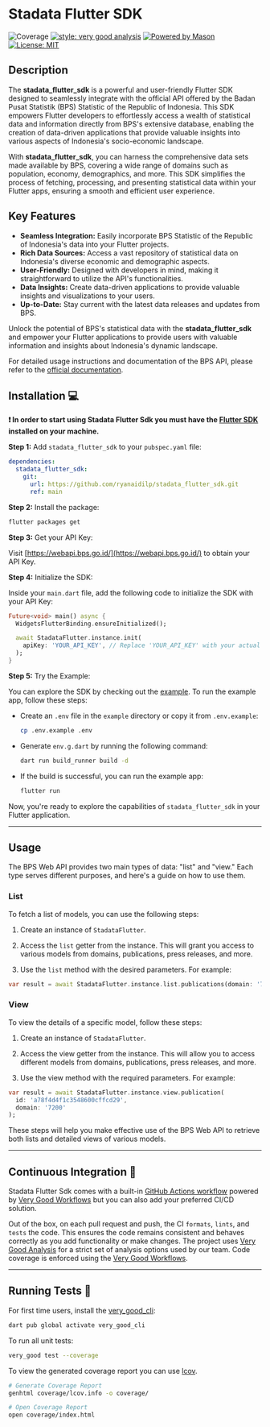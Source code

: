 # Stadata Flutter SDK

![Coverage](https://img.shields.io/badge/coverage-44%25-orange)
[![style: very good analysis][very_good_analysis_badge]][very_good_analysis_link]
[![Powered by Mason](https://img.shields.io/endpoint?url=https%3A%2F%2Ftinyurl.com%2Fmason-badge)](https://github.com/felangel/mason)
[![License: MIT][license_badge]][license_link]

## Description

The **stadata_flutter_sdk** is a powerful and user-friendly Flutter SDK designed to seamlessly integrate with the official API offered by the Badan Pusat Statistik (BPS) Statistic of the Republic of Indonesia. This SDK empowers Flutter developers to effortlessly access a wealth of statistical data and information directly from BPS's extensive database, enabling the creation of data-driven applications that provide valuable insights into various aspects of Indonesia's socio-economic landscape.

With **stadata_flutter_sdk**, you can harness the comprehensive data sets made available by BPS, covering a wide range of domains such as population, economy, demographics, and more. This SDK simplifies the process of fetching, processing, and presenting statistical data within your Flutter apps, ensuring a smooth and efficient user experience.

## Key Features

- **Seamless Integration:** Easily incorporate BPS Statistic of the Republic of Indonesia's data into your Flutter projects.
- **Rich Data Sources:** Access a vast repository of statistical data on Indonesia's diverse economic and demographic aspects.
- **User-Friendly:** Designed with developers in mind, making it straightforward to utilize the API's functionalities.
- **Data Insights:** Create data-driven applications to provide valuable insights and visualizations to your users.
- **Up-to-Date:** Stay current with the latest data releases and updates from BPS.

Unlock the potential of BPS's statistical data with the **stadata_flutter_sdk** and empower your Flutter applications to provide users with valuable information and insights about Indonesia's dynamic landscape.

For detailed usage instructions and documentation of the BPS API, please refer to the [official documentation](https://webapi.bps.go.id/documentation/).

## Installation 💻

**❗ In order to start using Stadata Flutter Sdk you must have the [Flutter SDK][flutter_install_link] installed on your machine.**

**Step 1:** Add `stadata_flutter_sdk` to your `pubspec.yaml` file:

```yaml
dependencies:
  stadata_flutter_sdk:
    git:
      url: https://github.com/ryanaidilp/stadata_flutter_sdk.git
      ref: main
```

**Step 2:** Install the package:

```sh
flutter packages get
```

**Step 3:** Get your API Key:

Visit [https://webapi.bps.go.id/](https://webapi.bps.go.id/) to obtain your API Key.

**Step 4:** Initialize the SDK:

Inside your `main.dart` file, add the following code to initialize the SDK with your API Key:

```dart
Future<void> main() async {
  WidgetsFlutterBinding.ensureInitialized();

  await StadataFlutter.instance.init(
    apiKey: 'YOUR_API_KEY', // Replace 'YOUR_API_KEY' with your actual API Key
  );
}
```

**Step 5:** Try the Example:

You can explore the SDK by checking out the [example](https://github.com/ryanaidilp/stadata_flutter_sdk/tree/develop/example). To run the example app, follow these steps:

- Create an `.env` file in the `example` directory or copy it from `.env.example`:

  ```sh
  cp .env.example .env
  ```

- Generate `env.g.dart` by running the following command:

  ```sh
  dart run build_runner build -d
  ```

- If the build is successful, you can run the example app:

  ```sh
  flutter run
  ```

Now, you're ready to explore the capabilities of `stadata_flutter_sdk` in your Flutter application.

---

## Usage

The BPS Web API provides two main types of data: "list" and "view." Each type serves different purposes, and here's a guide on how to use them.

### List

To fetch a list of models, you can use the following steps:

1. Create an instance of `StadataFlutter`.

2. Access the `list` getter from the instance. This will grant you access to various models from domains, publications, press releases, and more.

3. Use the `list` method with the desired parameters. For example:

```dart
var result = await StadataFlutter.instance.list.publications(domain: '7200');
```

### View

To view the details of a specific model, follow these steps:

1. Create an instance of `StadataFlutter`.

2. Access the view getter from the instance. This will allow you to access different models from domains, publications, press releases, and more.

3. Use the view method with the required parameters. For example:

```dart
var result = await StadataFlutter.instance.view.publication(
  id: 'a78f4d4f1c3548600cffcd29',
  domain: '7200'
);

```

These steps will help you make effective use of the BPS Web API to retrieve both lists and detailed views of various models.

---

## Continuous Integration 🤖

Stadata Flutter Sdk comes with a built-in [GitHub Actions workflow][github_actions_link] powered by [Very Good Workflows][very_good_workflows_link] but you can also add your preferred CI/CD solution.

Out of the box, on each pull request and push, the CI `formats`, `lints`, and `tests` the code. This ensures the code remains consistent and behaves correctly as you add functionality or make changes. The project uses [Very Good Analysis][very_good_analysis_link] for a strict set of analysis options used by our team. Code coverage is enforced using the [Very Good Workflows][very_good_coverage_link].

---

## Running Tests 🧪

For first time users, install the [very_good_cli][very_good_cli_link]:

```sh
dart pub global activate very_good_cli
```

To run all unit tests:

```sh
very_good test --coverage
```

To view the generated coverage report you can use [lcov](https://github.com/linux-test-project/lcov).

```sh
# Generate Coverage Report
genhtml coverage/lcov.info -o coverage/

# Open Coverage Report
open coverage/index.html
```

[flutter_install_link]: https://docs.flutter.dev/get-started/install
[github_actions_link]: https://docs.github.com/en/actions/learn-github-actions
[license_badge]: https://img.shields.io/badge/license-MIT-blue.svg
[license_link]: https://opensource.org/licenses/MIT
[very_good_analysis_badge]: https://img.shields.io/badge/style-very_good_analysis-B22C89.svg
[very_good_analysis_link]: https://pub.dev/packages/very_good_analysis
[very_good_cli_link]: https://pub.dev/packages/very_good_cli
[very_good_coverage_link]: https://github.com/marketplace/actions/very-good-coverage
[very_good_workflows_link]: https://github.com/VeryGoodOpenSource/very_good_workflows
